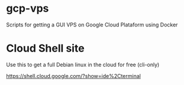 # gcp-vps
Scripts for getting a GUI VPS on Google Cloud Plataform using Docker

# Cloud Shell site

Use this to get a full Debian linux in the cloud for free (cli-only)

https://shell.cloud.google.com/?show=ide%2Cterminal
